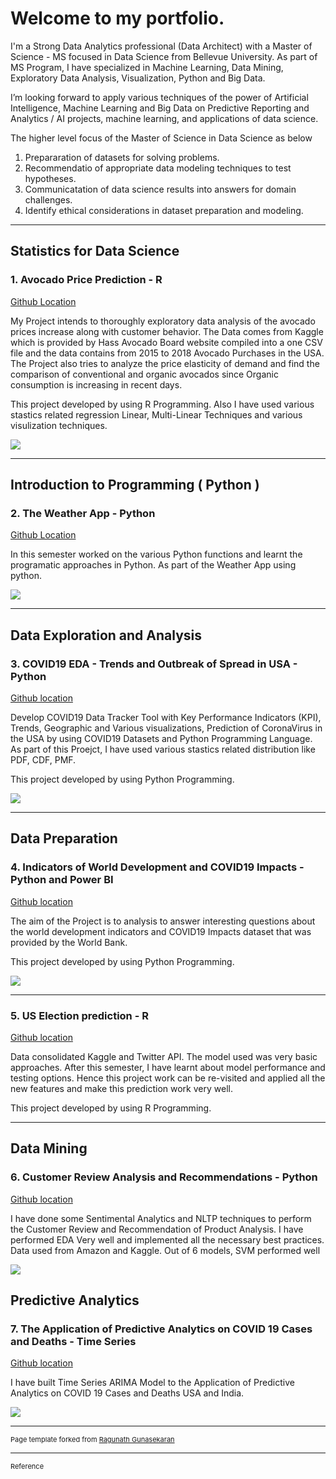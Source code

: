 # Welcome to my portfolio.

I'm a Strong Data Analytics professional (Data Architect) with a Master of Science - MS focused in Data Science from Bellevue University.  As part of MS Program, I have specialized in Machine Learning, Data Mining, Exploratory Data Analysis, Visualization, Python and Big Data.

I’m looking forward to apply various techniques of the power of Artificial Intelligence, Machine Learning  and Big Data on Predictive Reporting and Analytics / AI projects, machine learning, and applications of data science.

The higher level focus of the Master of Science in Data Science as below

  1. Prepararation of datasets for solving problems.
  2. Recommendatio of appropriate data modeling techniques to test hypotheses.
  3. Communicatation of data science results into answers for domain challenges.
  4. Identify ethical considerations in dataset preparation and modeling.

---

## Statistics for Data Science 

### 1. Avocado Price Prediction - R

[Github Location](https://github.com/RGunasekaran21249030/DSC520-new/tree/master/assignments/Final%20Project)

My Project intends to thoroughly exploratory data analysis of the avocado prices increase along with customer behavior. The Data comes from Kaggle which is provided by Hass Avocado Board website compiled into a one CSV file and the data contains from 2015 to 2018 Avocado Purchases in the USA. The Project also tries to analyze the price elasticity of demand and find the comparison of conventional and organic avocados since Organic consumption is increasing in recent days.

This project developed by using R Programming. Also I have used various stastics related regression Linear, Multi-Linear Techniques and various visulization techniques.

<img src="Avocado Price Prediction.jpg?raw=true"/>

----

## Introduction to Programming ( Python )
### 2. The Weather App - Python

[Github Location](https://github.com/RGunasekaran21249030/DS510_Week2_1)

In this semester worked on the various Python functions and learnt the programatic approaches in Python. As part of the Weather App using python.

<img src="Weather App.png"/>

---

## Data Exploration and Analysis
### 3. COVID19 EDA - Trends and Outbreak of Spread in USA - Python

[Github location](https://github.com/RGunasekaran21249030/DS530-RGunasekaran/tree/master/Final%20Project)

Develop COVID19 Data Tracker Tool with Key Performance Indicators (KPI), Trends, Geographic and Various visualizations, Prediction of CoronaVirus in the USA by using COVID19 Datasets and Python Programming Language. As part of this Proejct, I have used various stastics related distribution like PDF, CDF, PMF.

This project developed by using Python Programming.


<img src="PDF.PNG"/>

---

## Data Preparation
### 4. Indicators of World Development and COVID19 Impacts - Python and Power BI

[Github location](https://github.com/RGunasekaran21249030/DSC540/tree/master/Week%2011%20%26%2012)

The aim of the Project is to analysis to answer interesting questions about the world development indicators and COVID19 Impacts dataset that was provided by the World Bank.

This project developed by using Python Programming.


<img src="COVID19EDA.PNG"/>

---
### 5. US Election prediction - R

[Github location](https://github.com/RGunasekaran21249030/DSC540/tree/master/Week%2011%20%26%2012)

Data consolidated Kaggle and Twitter API. The model used was very basic approaches. After this semester, I have learnt about model performance and testing options. Hence this project work can be re-visited and applied all the new features and make this prediction work very well. 

This project developed by using R Programming.

---

## Data Mining

### 6. Customer Review Analysis and Recommendations - Python
[Github location](https://github.com/RGunasekaran21249030/DSC550/tree/master/Week%2010)

I have done some Sentimental Analytics and NLTP techniques to perform the Customer Review and Recommendation of Product Analysis. I have performed EDA Very well and implemented all the necessary best practices. Data used from Amazon and Kaggle. Out of 6 models, SVM performed well

<img src="Sentiment.PNG"/>

## Predictive Analytics

### 7. The Application of Predictive Analytics on COVID 19 Cases and Deaths - Time Series
[Github location](https://github.com/RGunasekaran21249030/DSC630)

I have built Time Series ARIMA Model to the Application of Predictive Analytics on COVID 19 Cases and Deaths USA and India.

<img src="Predictive Analysis.PNG"/>





---
<p style="font-size:11px">Page template forked from <a href="https://github.com/RGunasekaran21249030/RagunathGuasekaran.github.io">Ragunath Gunasekaran </a></p>
<!-- Remove above link if you don't want to attibute -->

---
<p style="font-size:11px">Reference <a href="https://github.com/evanca/quick-portfolio"></a></p>
<!-- Remove above link if you don't want to attibute -->



